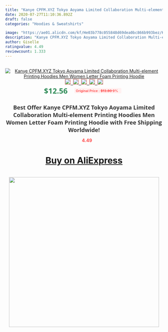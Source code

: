 ```yaml
---
title: "Kanye CPFM.XYZ Tokyo Aoyama Limited Collaboration Multi-element Printing Hoodies Men Women Letter Foam Printing Hoodie"
date: 2020-07-27T11:10:36.892Z
draft: false
categories: "Hoodies & Sweatshirts"

image: "https://ae01.alicdn.com/kf/He03b778c055848d69dea0bc866b993bez/Kanye-CPFM-XYZ-Tokyo-Aoyama-Limited-Collaboration-Multi-element-Printing-Hoodies-Men-Women-Letter-Foam-Printing.jpg"
description: "Kanye CPFM.XYZ Tokyo Aoyama Limited Collaboration Multi-element Printing Hoodies Men Women Letter Foam Printing Hoodie"
author: Giselle
ratingvalue: 4.49
reviewcount: 1.333
---
```

<br>
<div style="text-align: center;">
<a href="https://s.click.aliexpress.com/e/_ApILmV" target="_blank" rel="nofollow noopener noreferrer"><img alt="Kanye CPFM.XYZ Tokyo Aoyama Limited Collaboration Multi-element Printing Hoodies Men Women Letter Foam Printing Hoodie" class="magnifier-image" src="https://ae01.alicdn.com/kf/He03b778c055848d69dea0bc866b993bez/Kanye-CPFM-XYZ-Tokyo-Aoyama-Limited-Collaboration-Multi-element-Printing-Hoodies-Men-Women-Letter-Foam-Printing.jpg_640x640.jpg">
<br>
<img style="border:1px solid salmon" src="https://ae01.alicdn.com/kf/He03b778c055848d69dea0bc866b993bez/Kanye-CPFM-XYZ-Tokyo-Aoyama-Limited-Collaboration-Multi-element-Printing-Hoodies-Men-Women-Letter-Foam-Printing.jpg_120x120.jpg">&nbsp;&nbsp;<img style="border:1px solid salmon" src="https://ae01.alicdn.com/kf/H4881c202be8e47afb63a8214c868e3a5w/Kanye-CPFM-XYZ-Tokyo-Aoyama-Limited-Collaboration-Multi-element-Printing-Hoodies-Men-Women-Letter-Foam-Printing.jpg_120x120.jpg">&nbsp;&nbsp;<img style="border:1px solid salmon" src="https://ae01.alicdn.com/kf/Heb4fc5b9b66249a69417341212e84c26P/Kanye-CPFM-XYZ-Tokyo-Aoyama-Limited-Collaboration-Multi-element-Printing-Hoodies-Men-Women-Letter-Foam-Printing.jpg_120x120.jpg">&nbsp;&nbsp;<img style="border:1px solid salmon" src="https://ae01.alicdn.com/kf/H2b28b23e7b124553a9a5c6f531bdafa0r/Kanye-CPFM-XYZ-Tokyo-Aoyama-Limited-Collaboration-Multi-element-Printing-Hoodies-Men-Women-Letter-Foam-Printing.jpg_120x120.jpg">&nbsp;&nbsp;<img style="border:1px solid salmon" src="https://ae01.alicdn.com/kf/H4779e8d2ec8740cf887cc60131b16751E/Kanye-CPFM-XYZ-Tokyo-Aoyama-Limited-Collaboration-Multi-element-Printing-Hoodies-Men-Women-Letter-Foam-Printing.jpg_120x120.jpg"></a></div><br0>
<div style="text-align: center;"><span style="background-color: white; border: 0px; box-sizing: border-box; color: seagreen; display: inline-block; font-family: &quot;open sans&quot; , &quot;arial&quot; , &quot;helvetica&quot; , sans-serif , &quot;heiti&quot;; font-size: 24px; font-stretch: inherit; font-weight: 700; line-height: inherit; margin: 0px 10px 0px 0px; padding: 0px; vertical-align: middle;">$12.56 </span>
<span style="background: rgb(255 , 241 , 241); border-radius: 3px; border: 0px; box-sizing: border-box; color: #ff4747; display: inline-block; font-family: inherit; font-size: 12px; font-stretch: inherit; font-style: inherit; font-variant: inherit; font-weight: 600; line-height: inherit; margin: 0px; padding: 2px 5px; transform: scale(0.9); vertical-align: middle;">Original Price : <b style="text-decoration: line-through;">$13.80 </b> 9%&nbsp;&nbsp;</span></div>
<h1 style="color: #333333; display: inline-block; font-family: &quot;open sans&quot; , &quot;arial&quot; , &quot;helvetica&quot; , sans-serif , &quot;heiti&quot;; font-size: 18px; font-stretch: inherit; font-weight: 700; text-align: center;">Best Offer Kanye CPFM.XYZ Tokyo Aoyama Limited Collaboration Multi-element Printing Hoodies Men Women Letter Foam Printing Hoodie with Free Shipping Worldwide!</h1>
<div style="color: #ff4747; text-align: center;">
<img src="https://4.bp.blogspot.com/-M0ZcTcb-5uY/XleCXlxnR4I/AAAAAAAAAEc/OrjgMkXV1oMQFaCRZj5HQwOCBcu3w1FegCPcBGAYYCw/s1600/star.png" style="height: 15px;">&nbsp;<b>4.49</b></div>
<div class="button_cont" align="center"><a class="buynow_a" href="https://s.click.aliexpress.com/e/_ApILmV" target="_blank" rel="nofollow noopener noreferrer"><H1>Buy on AliExpress</H1></a></div><br>
<div class="separator" style="clear: both; text-align: center;">
<img src="https://lh3.googleusercontent.com/-pTy5HemUv9M/XlePHvY0dAI/AAAAAAAAAE4/0nX5iRUoIWY8eMW9Dpxeirr157OZliDIgCLcBGAsYHQ/s1600/badge.gif" width="480">
</div>

